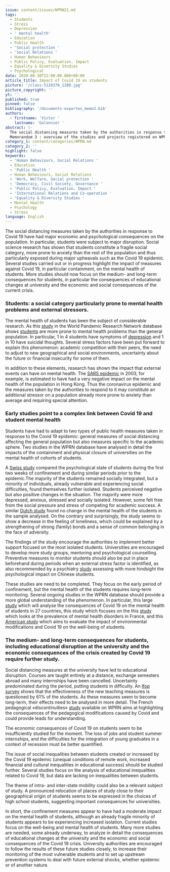```yaml
---
issue: content/issues/WPRN21.md
tags:
  - Students
  - Stress
  - Depression
  - ' mental health'
  - Education
  - Public Health
  - 'Social protection '
  - 'Social Relations '
  - Human Behaviours
  - Public Policy, Evaluation, Impact
  - Equality & Diversity Studies
  - Psychological
date: 2020-06-30T22:00:00.000+00:00
article_title: Impact of Covid 19 on students
picture: '/class-5120376_1280.jpg'
picture_copyright: ''
yt: ''
published: true
pinned: false
bibliography: '/documents-exportes_memo3.bib'
authors:
  - firstname: 'Victor '
    lastname: 'Galonnier '
abstract: |-
  The social distancing measures taken by the authorities in response to Covid 19 have had major economic and psychological consequences on the population. In particular, students were subject to major disruption. Social science research has shown that students constitute a fragile social category, more prone to anxiety than the rest of the population and thus particularly exposed during major upheavals such as the Covid 19 epidemic.
  Memorandum 3 : overview of the studies and projects registered on WPRN database
category_1: content/categories/WPRN.md
category_2: ''
highlight: false
keywords:
  - 'Human Behaviours, Social Relations '
  - Education
  - 'Public Health '
  - Human Behaviours, Social Relations
  - 'Work, Welfare, Social protection '
  - 'Democracy, Civil Society, Governance '
  - 'Public Policy, Evaluation, Impact '
  - 'International Relations and Co-operation '
  - 'Equality & Diversity Studies '
  - Mental Health
  - Psychology
  - Stress
language: English
---
```


The social distancing measures taken by the authorities in response to Covid 19 have had major economic and psychological consequences on the population. In particular, students were subject to major disruption. Social science research has shown that students constitute a fragile social category, more prone to anxiety than the rest of the population and thus particularly exposed during major upheavals such as the Covid 19 epidemic. Several studies carried out or in progress highlight the impact of measures against Covid 19, in particular containment, on the mental health of students. More studies should now focus on the medium- and long-term consequences for students, in particular the consequences of educational changes at university and the economic and social consequences of the current crisis.

### Students: a social category particularly prone to mental health problems and external stressors.

The mental health of students has been the subject of considerable research. As this [study](https://wprn.org/item/421052 'wprn 421052') in the World Pandemic Research Network database shows [students](https://link.springer.com/article/10.1007/s10902-016-9736-y 'Springer') are more prone to mental health problems than the general population. In particular, 1 in 4 students have symptoms of [depression](https://psycnet.apa.org/record/2012-11011-011 'APA - Psycnet') and 1 in 10 have suicidal thoughts. Several stress factors have been put forward to explain this phenomenon: academic competition with their peers, the need to adjust to new geographical and social environments, uncertainty about the future or financial insecurity for some of them.

In addition to these elements, research has shown the impact that external events can have on mental health. The [SARS epidemic](https://www.ncbi.nlm.nih.gov/pmc/articles/PMC3298267/ 'Pubmed') in 2003, for example, is estimated to have had a very negative impact on the mental health of the population in Hong Kong. Thus the coronavirus epidemic and the measures taken by the authorities to respond to it may constitute an additional stressor on a population already more prone to anxiety than average and requiring special attention.

### Early studies point to a complex link between Covid 19 and student mental health

Students have had to adapt to two types of public health measures taken in response to the Covid 19 epidemic: general measures of social distancing affecting the general population but also measures specific to the academic sphere. Two studies in the WPRN database have analysed in detail the impacts of the containment and physical closure of universities on the mental health of cohorts of students.

A [Swiss study](https://wprn.org/item/435252 'wprn 435252') compared the psychological state of students during the first two weeks of confinement and during similar periods prior to the epidemic.The majority of the students remained socially integrated, but a minority of individuals, already vulnerable and experiencing social difficulties, found themselves further isolated. Students perceived negative but also positive changes in the situation. The majority were more depressed, anxious, stressed and socially isolated. However, some felt free from the social pressure and stress of competing for academic success. A similar [Dutch study](https://wprn.org/item/421052 'wprn 421052') found no change in the mental health of the students in the sample analysed. On the contrary and surprisingly, the study seems to show a decrease in the feeling of loneliness, which could be explained by a strengthening of strong (family) bonds and a sense of common belonging in the face of adversity.

The findings of the study encourage the authorities to implement better support focused on the most isolated students. Universities are encouraged to develop more study groups, mentoring and psychological counselling. Preventive measures to monitor students should also be put in place beforehand during periods when an external stress factor is identified, as also recommended by a psychiatry [study](https://www.sciencedirect.com/science/article/pii/S0165178120305400 'Science Direct') assessing with more hindsight the psychological impact on Chinese students.

These studies are need to be completed. They focus on the early period of confinement, but the mental health of the students requires long-term monitoring. Several ongoing studies in the WPRN database should provide a more global understanding of the phenomenon. In particular, this large [study](https://wprn.org/item/435352 'wprn 435352') which will analyse the consequences of Covid 19 on the mental health of students in 27 countries, this study which focuses on the this [study](https://wprn.org/item/410252 'wprn 410252') which looks at the prevalence of mental health disorders in France, and this [American study](https://wprn.org/item/416652 'wprn 416652') which aims to evaluate the impact of environmental modifications and Covid 19 on the well-being of students.

### The medium- and long-term consequences for students, including educational disruption at the university and the economic consequences of the crisis created by Covid 19 require further study.

Social distancing measures at the university have led to educational disruption. Courses are taught entirely at a distance, exchange semesters abroad and many internships have been cancelled. Uncertainty predominated during the period, putting students in difficulty. An [Ifop survey](https://www.ifop.com/publication/les-perspectives-davenir-des-lyceens-et-des-etudiants-a-lheure-du-coronavirus/ 'IFOP') shows that the effectiveness of the new teaching measures is questioned by 61% of the students. As these measures seem to become long-term, their effects need to be analysed in more detail. The French pedagogical «discontinuities» [study](https://wprn.org/item/419852 'wprn 419852') available on WPRN aims at highlighting the consequences of the pedagogical modifications caused by Covid and could provide leads for understanding.

The economic consequences of Covid 19 on students seem to be insufficiently studied for the moment. The loss of jobs and student summer internships, and the difficulties for the integration of young graduates in a context of recession must be better quantified.

The issue of social inequalities between students created or increased by the Covid 19 epidemic (unequal conditions of remote work, increased financial and cultural inequalities in educational success) should be studied further. Several studies focus on the analysis of educational inequalities related to Covid 19, but data are lacking on inequalities between students.

The theme of intra- and inter-state mobility could also be a relevant subject of study. A pronounced relocation of places of study close to their geographical origin of students seems to be expressed in the choices of high school students, suggesting important consequences for universities.

In short, the confinement measures appear to have had a moderate impact on the mental health of students, although an already fragile minority of students appears to be experiencing increased isolation. Current studies focus on the well-being and mental health of students. Many more studies are needed, some already underway, to analyze in detail the consequences of educational changes at the university and the economic and social consequences of the Covid 19 crisis. University authorities are encouraged to follow the results of these future studies closely, to increase their monitoring of the most vulnerable students and to set up upstream prevention systems to deal with future external shocks, whether epidemic or of another nature.
